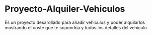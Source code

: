 # Proyecto-Alquiler-Vehiculos
Es un proyecto desarollado para añadir vehiculos y poder alquilarlos mostrando el coste que te supondria y todos los detalles del vehiculo
